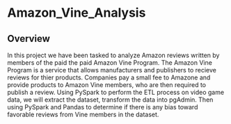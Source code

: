 # Amazon_Vine_Analysis

## Overview 
In this project we have been tasked to analyze Amazon reviews written by members of the paid the paid Amazon Vine Program.  The Amazon Vine Program is a service that allows manufacturers and publishers to recieve reviews for thier products.  Companies pay a small fee to Amazone and provide products to Amazon Vine members, who are then required to publish a review. Using PySpark to perform the ETL process on video game data, we will extract the dataset, transform the data into pgAdmin.  Then using PySpark and Pandas to determine if there is any bias toward favorable reviews from Vine members in the dataset. 
